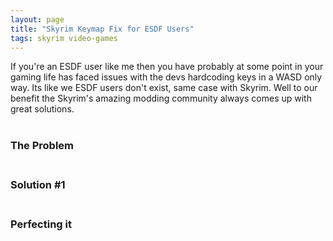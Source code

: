 ```yaml
---
layout: page
title: "Skyrim Keymap Fix for ESDF Users"
tags: skyrim video-games
---
```


If you're an ESDF user like me then you have probably at some point in your gaming life has faced issues with the devs hardcoding keys in a WASD only way. Its like we ESDF users don't exist, same case with Skyrim. Well to our benefit the Skyrim's amazing modding community always comes up with great solutions.<br><br>

<!--more-->

### The Problem<br><br>


### Solution #1<br><br>


### Perfecting it<br><br>